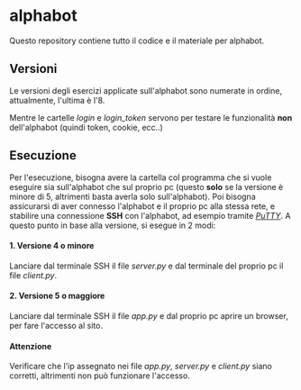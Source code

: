 # alphabot
Questo repository contiene tutto il codice e il materiale per alphabot.
## Versioni
Le versioni degli esercizi applicate sull'alphabot sono numerate in ordine, attualmente, l'ultima è l'8.

Mentre le cartelle *login* e *login_token* servono per testare le funzionalità **non** dell'alphabot (quindi token, cookie, ecc..)


## Esecuzione
Per l'esecuzione, bisogna avere la cartella col programma che si vuole eseguire sia sull'alphabot che sul proprio pc (questo **solo** se la versione è minore di 5, altrimenti basta averla solo sull'alphabot).
Poi bisogna assicurarsi di aver connesso l'alphabot e il proprio pc alla stessa rete, e stabilire una connessione **SSH** con l'alphabot, ad esempio tramite *[PuTTY](https://www.putty.org/)*.
A questo punto in base alla versione, si esegue in 2 modi:
#### 1. Versione 4 o minore
   Lanciare dal terminale SSH il file *server.py* e dal terminale del proprio pc il file *client.py*.
#### 2. Versione 5 o maggiore
   Lanciare dal terminale SSH il file *app.py* e dal proprio pc aprire un browser, per fare l'accesso al sito.

#### Attenzione
Verificare che l'ip assegnato nei file *app.py*, *server.py* e *client.py* siano corretti, altrimenti non può funzionare l'accesso. 
